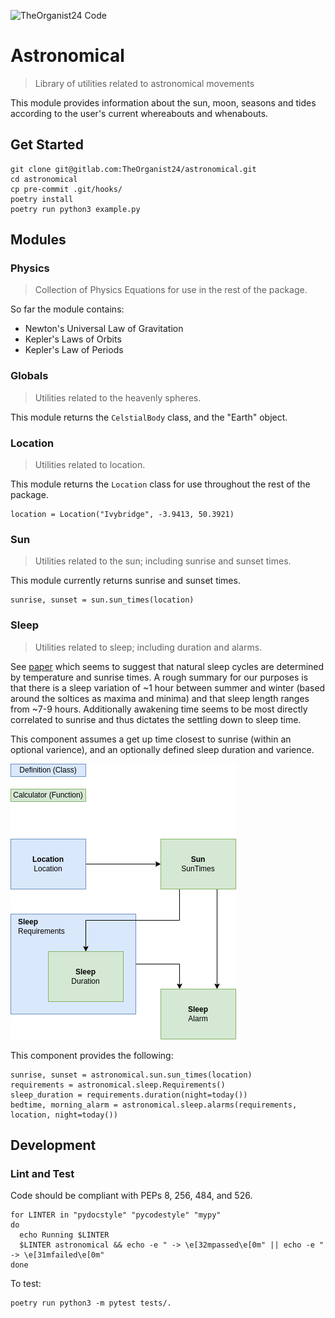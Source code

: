 ![TheOrganist24 Code](https://hosted.courtman.me.uk/img/logos/theorganist24_banner_code.png "TheOrganist24 Code")

# Astronomical
> Library of utilities related to astronomical movements

This module provides information about the sun, moon, seasons and tides according to the user's current whereabouts and whenabouts.


## Get Started
```
git clone git@gitlab.com:TheOrganist24/astronomical.git
cd astronomical
cp pre-commit .git/hooks/
poetry install
poetry run python3 example.py
```


## Modules
### Physics
> Collection of Physics Equations for use in the rest of the package.

So far the module contains:
* Newton's Universal Law of Gravitation
* Kepler's Laws of Orbits
* Kepler's Law of Periods


### Globals
> Utilities related to the heavenly spheres.

This module returns the `CelstialBody` class, and the "Earth" object.


### Location
> Utilities related to location.

This module returns the `Location` class for use throughout the rest of the package.
```
location = Location("Ivybridge", -3.9413, 50.3921)
```


### Sun
> Utilities related to the sun; including sunrise and sunset times.

This module currently returns sunrise and sunset times.
```
sunrise, sunset = sun.sun_times(location)
```


### Sleep
> Utilities related to sleep; including duration and alarms.

See [paper](https://www.ncbi.nlm.nih.gov/pmc/articles/PMC4720388/) which seems to suggest that natural sleep cycles are determined by temperature and sunrise times.  A rough summary for our purposes is that there is a sleep variation of ~1 hour between summer and winter (based around the soltices as maxima and minima) and that sleep length ranges from ~7-9 hours.  Additionally awakening time seems to be most directly correlated to sunrise and thus dictates the settling down to sleep time.

This component assumes a get up time closest to sunrise (within an optional varience), and an optionally defined sleep duration and varience.

![Sleep Flow](img/sleep_flow.png "Sleep Flow")

This component provides the following:
```
sunrise, sunset = astronomical.sun.sun_times(location)
requirements = astronomical.sleep.Requirements()
sleep_duration = requirements.duration(night=today())
bedtime, morning_alarm = astronomical.sleep.alarms(requirements, location, night=today())
```


## Development
### Lint and Test
Code should be compliant with PEPs 8, 256, 484, and 526.
```
for LINTER in "pydocstyle" "pycodestyle" "mypy"
do 
  echo Running $LINTER
  $LINTER astronomical && echo -e " -> \e[32mpassed\e[0m" || echo -e " -> \e[31mfailed\e[0m"
done
```

To test:
```
poetry run python3 -m pytest tests/.
```

